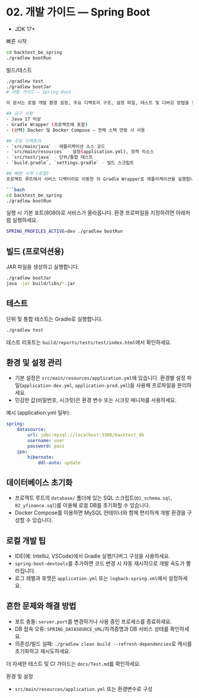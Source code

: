 # 02. 개발 가이드 — Spring Boot

- JDK 17+

빠른 시작
```bash
cd backtest_be_spring
./gradlew bootRun
```

빌드/테스트
```bash
./gradlew test
./gradlew bootJar
# 개발 가이드 — Spring Boot

이 문서는 로컬 개발 환경 설정, 주요 디렉토리 구조, 설정 파일, 테스트 및 디버깅 방법을 정리합니다.

## 요구 사항
- Java 17 이상
- Gradle Wrapper (프로젝트에 포함)
- (선택) Docker 및 Docker Compose — 전체 스택 연동 시 사용

## 주요 디렉토리
- `src/main/java` - 애플리케이션 소스 코드
- `src/main/resources` - 설정(application.yml), 정적 리소스
- `src/test/java` - 단위/통합 테스트
- `build.gradle`, `settings.gradle` - 빌드 스크립트

## 빠른 시작 (로컬)
프로젝트 루트에서 서비스 디렉터리로 이동한 뒤 Gradle Wrapper로 애플리케이션을 실행합니다.

```bash
cd backtest_be_spring
./gradlew bootRun
```

실행 시 기본 포트(8080)로 서비스가 올라옵니다. 환경 프로파일을 지정하려면 아래처럼 실행하세요.

```bash
SPRING_PROFILES_ACTIVE=dev ./gradlew bootRun
```

## 빌드 (프로덕션용)
JAR 파일을 생성하고 실행합니다.

```bash
./gradlew bootJar
java -jar build/libs/*.jar
```

## 테스트
단위 및 통합 테스트는 Gradle로 실행합니다.

```bash
./gradlew test
```

테스트 리포트는 `build/reports/tests/test/index.html`에서 확인하세요.

## 환경 및 설정 관리
- 기본 설정은 `src/main/resources/application.yml`에 있습니다. 환경별 설정 파일(`application-dev.yml`, `application-prod.yml`)을 사용해 프로파일을 분리하세요.
- 민감한 값(비밀번호, 시크릿)은 환경 변수 또는 시크릿 매니저를 사용하세요.

예시 (application.yml 일부):

```yaml
spring:
	datasource:
		url: jdbc:mysql://localhost:3306/backtest_db
		username: user
		password: pass
	jpa:
		hibernate:
			ddl-auto: update
```

## 데이터베이스 초기화
- 프로젝트 루트의 `database/` 폴더에 있는 SQL 스크립트(`01_schema.sql`, `02_yfinance.sql`)를 이용해 로컬 DB를 초기화할 수 있습니다.
- Docker Compose를 이용하면 MySQL 컨테이너와 함께 편리하게 개발 환경을 구성할 수 있습니다.

## 로컬 개발 팁
- IDE(예: IntelliJ, VSCode)에서 Gradle 실행/디버그 구성을 사용하세요.
- `spring-boot-devtools`를 추가하면 코드 변경 시 자동 재시작으로 개발 속도가 빨라집니다.
- 로그 레벨과 포맷은 `application.yml` 또는 `logback-spring.xml`에서 설정하세요.

## 흔한 문제와 해결 방법
- 포트 충돌: `server.port`를 변경하거나 사용 중인 프로세스를 종료하세요.
- DB 접속 오류: `SPRING_DATASOURCE_URL`/자격증명과 DB 서비스 상태를 확인하세요.
- 의존성/빌드 실패: `./gradlew clean build --refresh-dependencies`로 캐시를 초기화하고 재시도하세요.

더 자세한 테스트 및 CI 가이드는 `docs/Test.md`를 확인하세요.

환경 및 설정
- `src/main/resources/application.yml` 또는 환경변수로 구성

